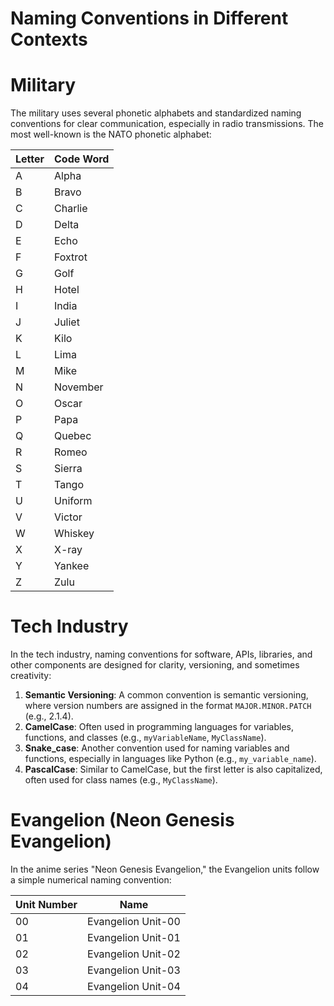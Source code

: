



# Naming Conventions in Different Contexts

# Military

The military uses several phonetic alphabets and standardized naming conventions for clear communication, especially in radio transmissions. The most well-known is the NATO phonetic alphabet:

| Letter | Code Word |
|--------|-----------|
| A      | Alpha     |
| B      | Bravo     |
| C      | Charlie   |
| D      | Delta     |
| E      | Echo      |
| F      | Foxtrot   |
| G      | Golf      |
| H      | Hotel     |
| I      | India     |
| J      | Juliet    |
| K      | Kilo      |
| L      | Lima      |
| M      | Mike      |
| N      | November  |
| O      | Oscar     |
| P      | Papa      |
| Q      | Quebec    |
| R      | Romeo     |
| S      | Sierra    |
| T      | Tango     |
| U      | Uniform   |
| V      | Victor    |
| W      | Whiskey   |
| X      | X-ray     |
| Y      | Yankee    |
| Z      | Zulu      |

# Tech Industry

In the tech industry, naming conventions for software, APIs, libraries, and other components are designed for clarity, versioning, and sometimes creativity:

1. **Semantic Versioning**: A common convention is semantic versioning, where version numbers are assigned in the format `MAJOR.MINOR.PATCH` (e.g., 2.1.4).
2. **CamelCase**: Often used in programming languages for variables, functions, and classes (e.g., `myVariableName`, `MyClassName`).
3. **Snake_case**: Another convention used for naming variables and functions, especially in languages like Python (e.g., `my_variable_name`).
4. **PascalCase**: Similar to CamelCase, but the first letter is also capitalized, often used for class names (e.g., `MyClassName`).

# Evangelion (Neon Genesis Evangelion)

In the anime series "Neon Genesis Evangelion," the Evangelion units follow a simple numerical naming convention:

| Unit Number | Name                  |
|-------------|-----------------------|
| 00          | Evangelion Unit-00    |
| 01          | Evangelion Unit-01    |
| 02          | Evangelion Unit-02    |
| 03          | Evangelion Unit-03    |
| 04          | Evangelion Unit-04    |

